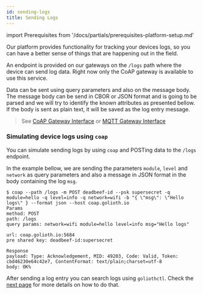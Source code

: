 ```yaml
---
id: sending-logs
title: Sending Logs
---
```


import Prerequisites from '/docs/partials/prerequisites-platform-setup.md'

<Prerequisites />

Our platform provides functionality for tracking your devices logs, so you can have a better sense of things that are happening out in the field.

An endpoint is provided on our gateways on the `/logs` path where the device can send log data. Right now only the CoAP gateway is available to use this service.

Data can be sent using query parameters and also on the message body. The message body can be send in CBOR or JSON format and is going to be parsed and we will try to identify the known attributes as presented bellow. If the body is sent as plain text, it will be saved as the log entry message.

> See [CoAP Gateway Interface](/cloud/protocols/coap/logging) or [MQTT Gateway Interface](/cloud/protocols/mqtt/logging)

### Simulating device logs using `coap`

You can simulate sending logs by using `coap` and POSTing data to the `/logs` endpoint.

In the example bellow, we are sending the parameters `module`, `level` and `network` as query parameters and also a message in JSON format in the body containing the log `msg`.

```
$ coap --path /logs -m POST deadbeef-id --psk supersecret -q module=hello -q level=info -q network=wifi -b "{ \"msg\": \"Hello logs\" } --format json --host coap.golioth.io
Params
method: POST
path: /logs
query params: network=wifi module=hello level=info msg="Hello logs"

url: coap.golioth.io:5684
pre shared key: deadbeef-id:supersecret

Response
payload: Type: Acknowledgement, MID: 49203, Code: Valid, Token: cbd46230e64c42e7, ContentFormat: text/plain;charset=utf-8
body: OK%
```

After sending a log entry you can search logs using `goliothctl`. Check the [next page](./searching-logs) for more details on how to do that.
